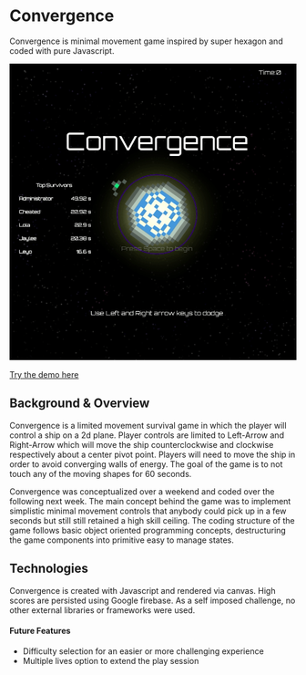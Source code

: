 # Convergence
Convergence is minimal movement game inspired by super hexagon and coded with pure Javascript. 

<a href="https://applecidera.github.io/convergence/"><img src="https://raw.githubusercontent.com/applecidera/convergence/master/src/assets/convergence.gif"/></a>

<a href="https://applecidera.github.io/convergence/"  target="_blank">Try the demo here</a>

## Background & Overview
Convergence is a limited movement survival game in which the player will control a ship on a 2d plane. Player controls are limited to Left-Arrow and Right-Arrow which will move the ship counterclockwise and clockwise respectively about a center pivot point. Players will need to move the ship in order to avoid converging walls of energy. The goal of the game is to not touch any of the moving shapes for 60 seconds. 

Convergence was conceptualized over a weekend and coded over the following next week. The main concept behind the game was to implement simplistic minimal movement controls that anybody could pick up in a few seconds but still still retained a high skill ceiling. The coding structure of the game follows basic object oriented programming concepts, destructuring the game components into primitive easy to manage states. 

## Technologies
Convergence is created with Javascript and rendered via canvas. High scores are persisted using Google firebase. As a self imposed challenge, no other external libraries or frameworks were used.

#### Future Features
* Difficulty selection for an easier or more challenging experience
* Multiple lives option to extend the play session
